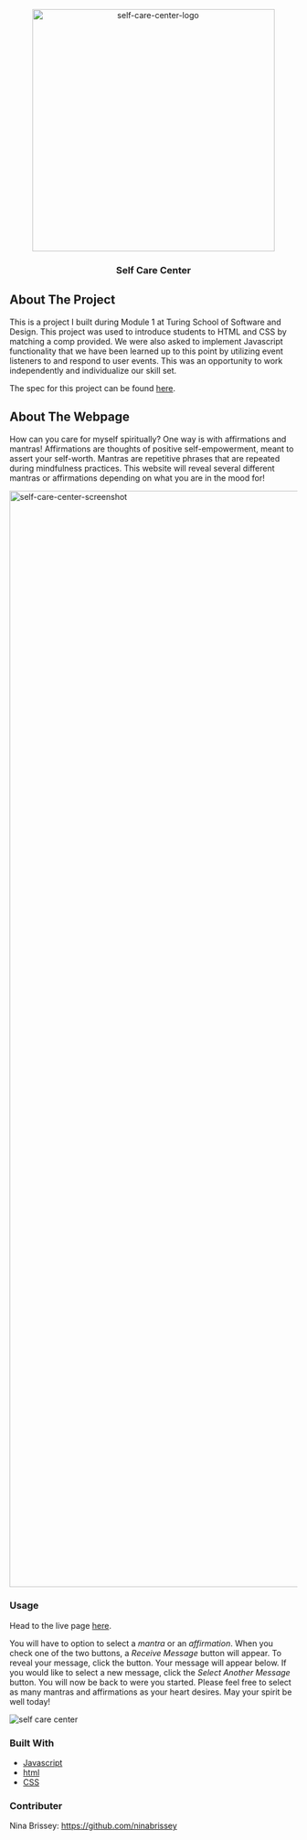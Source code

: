 <p align="center"><img width="424" alt="self-care-center-logo" src="https://user-images.githubusercontent.com/80136642/120115625-5ea37780-c139-11eb-90f4-9d675a96064a.png"></p>

<h3 align="center">Self Care Center</h3>

## About The Project
This is a project I built during Module 1 at Turing School of Software and Design. This project was used to introduce students to HTML and CSS by matching a comp provided. We were also asked to implement Javascript functionality that we have been learned up to this point by utilizing event listeners to and respond to user events. This was an opportunity to work independently and individualize our skill set.

The spec for this project can be found [here](https://frontend.turing.io/projects/module-1/self-care-center.html).

## About The Webpage
How can you care for myself spiritually? One way is with affirmations and mantras! Affirmations are thoughts of positive self-empowerment, meant to assert your self-worth. Mantras are repetitive phrases that are repeated during mindfulness practices. This website will reveal several different mantras or affirmations depending on what you are in the mood for!

<img width="1919" alt="self-care-center-screenshot" src="https://user-images.githubusercontent.com/80136642/120114700-40d41380-c135-11eb-8513-fbf42ff48911.png">

### Usage

Head to the live page [here](https://ninabrissey.github.io/self-care-center/).

You will have to option to select a *mantra* or an *affirmation*. When you check one of the two buttons, a *Receive Message* button will appear. To reveal your message, click the button. Your message will appear below. If you would like to select a new message, click the *Select Another Message* button. You will now be back to were you started. Please feel free to select as many mantras and affirmations as your heart desires. May your spirit be well today!

![self care center](https://user-images.githubusercontent.com/80136642/120120599-0da07d00-c153-11eb-92db-f1ad3ef8e9e0.gif)

### Built With

* [Javascript](https://www.javascript.com/)
* [html](https://html.com/)
* [CSS](https://developer.mozilla.org/en-US/docs/Web/CSS)

### Contributer
Nina Brissey: https://github.com/ninabrissey
